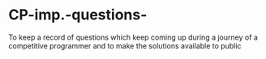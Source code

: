 # CP-imp.-questions-
To keep a record of questions which keep coming up during a journey of a competitive programmer  and to make the solutions available to public
